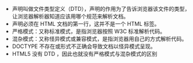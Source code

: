* <!DOCTYPE>声明叫做文件类型定义（DTD），声明的作用为了告诉浏览器该文件的类型，让浏览器解析器知道应该用哪个规范来解析文档。
* <!DOCTYPE>声明必须在 HTML 文档的第一行，这并不是一个 HTML 标签。
* 严格模式：又称标准模式，是指浏览器按照 W3C 标准解析代码。
* 混杂模式：又称怪异模式或兼容模式，是指浏览器用自己的方式解析代码。
* DOCTYPE 不存在或形式不正确会导致文档以怪异模式呈现。
* HTML5 没有 DTD ，因此也就没有严格模式与混杂模式的区别